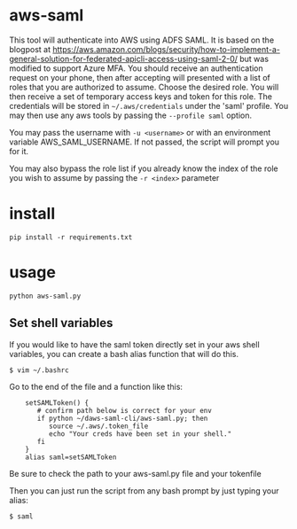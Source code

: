 # aws-saml
This tool will authenticate into AWS using ADFS SAML. It is based on the blogpost at 
https://aws.amazon.com/blogs/security/how-to-implement-a-general-solution-for-federated-apicli-access-using-saml-2-0/
but was modified to support Azure MFA.  You should receive an authentication 
request on your phone, then after accepting 
will presented with a list of roles that you are authorized to assume. Choose 
the desired role.  You will then receive a set of temporary access keys and 
token for this role.  The credentials will be stored in `~/.aws/credentials`
under the 'saml' profile. You may then use any aws tools by passing the 
`--profile saml` option. 

You may pass the username with `-u <username>` or with an environment variable AWS_SAML_USERNAME.
If not passed, the script will prompt you for it.

You may also bypass the role list if you already know the index of the role
you wish to assume by passing the `-r <index>` parameter

# install
`pip install -r requirements.txt`

# usage
`python aws-saml.py`


## Set shell variables
If you would like to have the saml token directly set in your aws shell 
variables, you can create a bash alias function that will do this.
 
`$ vim ~/.bashrc`
    
Go to the end of the file and a function like this:

```
    setSAMLToken() {
       # confirm path below is correct for your env
       if python ~/daws-saml-cli/aws-saml.py; then
          source ~/.aws/.token_file
          echo "Your creds have been set in your shell."
       fi
    }
    alias saml=setSAMLToken
```

Be sure to check the path to your aws-saml.py file and your tokenfile

Then you can just run the script from any bash prompt by just typing your alias:

    $ saml
    

